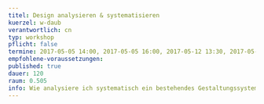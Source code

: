 ```yaml
---
titel: Design analysieren & systematisieren
kuerzel: w-daub
verantwortlich: cn
typ: workshop
pflicht: false
termine: 2017-05-05 14:00, 2017-05-05 16:00, 2017-05-12 13:30, 2017-05-12 16:00
empfohlene-voraussetzungen: 
published: true
dauer: 120
raum: 0.505
info: Wie analysiere ich systematisch ein bestehendes Gestaltungssystem und wie kann ich es bewerten?
---
```


